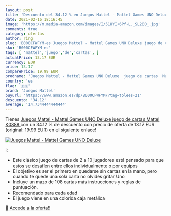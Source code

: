 ```yaml
---
layout: post
title: 'Descuento del 34.12 % en Juegos Mattel - Mattel Games UNO Deluxe '
date: 2021-02-16 18:16:45
image: 'https://m.media-amazon.com/images/I/51HYI+6Pf-L._SL200_.jpg'
comments: true
category: ofertas
author: ring
slug: 'B000CFWFYM-es Juegos Mattel - Mattel Games UNO Deluxe juego de cartas...'
sku: 'B000CFWFYM-es'
tags: [ 'mattel','juego','de','cartas', ]
actualPrice: 13.17 EUR
currency: EUR
price: 13.17
comparePrice: 19.99 EUR
prodname: 'Juegos Mattel - Mattel Games UNO Deluxe  juego de cartas  Mattel K0888 '
country: 'es'
flag: '🇪🇸'
brand: 'Juegos Mattel'
buyurl: 'https://www.amazon.es/dp/B000CFWFYM/?tag=tolees-21'
descuento: '34.12'
average: '14.7344444444444'
---
```


Tienes [Juegos Mattel - Mattel Games UNO Deluxe  juego de cartas  Mattel K0888 ](https://www.amazon.es/dp/B000CFWFYM/?tag=tolees-21) con un 34.12 % de descuento con precio de oferta de 13.17 EUR (original: 19.99 EUR) en el siguiente enlace!

[![Juegos Mattel - Mattel Games UNO Deluxe ](https://m.media-amazon.com/images/I/51HYI+6Pf-L._SL200_.jpg)](https://www.amazon.es/dp/B000CFWFYM/?tag=tolees-21)

ℹ️:

- Este clásico juego de cartas de 2 a 10 jugadores está pensado para que estos se desafíen entre ellos individualmente o por equipos ​
- El objetivo es ser el primero en quedarse sin cartas en la mano, pero cuando te quede una sola carta no olvides gritar Uno
- Incluye un mazo de 108 cartas más instrucciones y reglas de puntuación.
- Recomendado para cada edad
- El juego viene en una colorida caja metálica

[🛒 Accede a la oferta!!](https://www.amazon.es/dp/B000CFWFYM/?tag=tolees-21)
